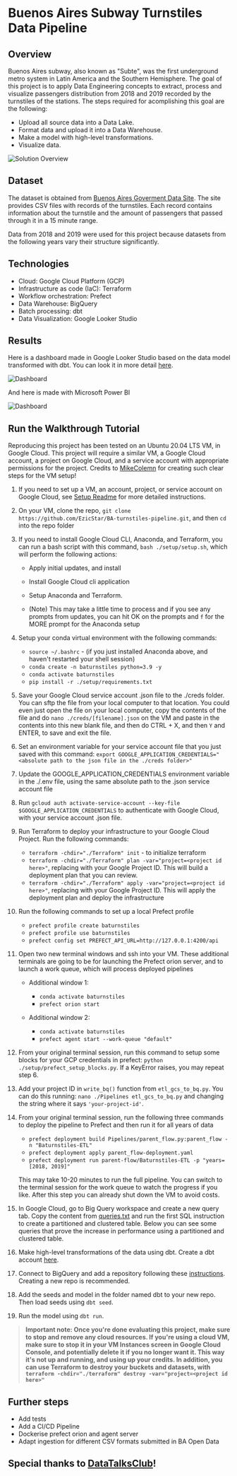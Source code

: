 # Buenos Aires Subway Turnstiles Data Pipeline
## Overview

Buenos Aires subway, also known as "Subte", was the first underground metro system in Latin America and the Southern Hemisphere. The goal of this project is to apply Data Engineering concepts to extract, process and visualize passengers distribution from 2018 and 2019 recorded by the turnstiles of the stations. 
The steps required for acomplishing this goal are the following:

 - Upload all source data into a Data Lake.
 - Format data and upload it into a Data Warehouse.
 - Make a model with high-level transformations.
 - Visualize data.
 
![Solution Overview](https://github.com/EzicStar/BA-turnstiles-pipeline/blob/main/Images/SolutionOverview.jpeg)

## Dataset
The dataset is obtained from [Buenos Aires Goverment Data Site](https://data.buenosaires.gob.ar/dataset/subte-viajes-molinetes/resource/51f7cdcf-04dd-40c0-b0b1-32b016d3ab6b). The site provides CSV files with records of the turnstiles. Each record contains information about the turnstile and the amount of passengers that passed through it in a 15 minute range. 

Data from 2018 and 2019 were used for this project because datasets from the following years vary their structure significantly.

## Technologies

 -  Cloud: Google Cloud Platform (GCP)
-   Infrastructure as code (IaC): Terraform
-   Workflow orchestration: Prefect
-   Data Warehouse: BigQuery
-   Batch processing: dbt
- Data Visualization: Google Looker Studio

## Results

Here is a dashboard made in Google Looker Studio based on the data model transformed with dbt. You can look it in more detail [here](https://lookerstudio.google.com/reporting/a5163aa8-0e1f-4efb-b330-14ef7f996cc1).

![Dashboard](https://github.com/EzicStar/BA-turnstiles-pipeline/blob/main/Images/Dashboard.jpg)

And here is made with Microsoft Power BI

![Dashboard](https://github.com/EzicStar/BA-turnstiles-pipeline/blob/main/Images/Dashboard_PowerBI.jpg)

## Run the Walkthrough Tutorial

Reproducing this project has been tested on an Ubuntu 20.04 LTS VM, in Google Cloud.  This project will require a similar VM, a Google Cloud account, a project on Google Cloud, and a service account with appropriate permissions for the project. Credits to [MikeColemn](https://github.com/mikecolemn) for creating such clear steps for the VM setup!

1) If you need to set up a VM, an account, project, or service account on Google Cloud, see [Setup Readme](https://github.com/EzicStar/BA-turnstiles-pipeline/blob/main/setup/setup_readme.md) for more detailed instructions.

2) On your VM, clone the repo, `git clone https://github.com/EzicStar/BA-turnstiles-pipeline.git`, and then `cd` into the repo folder

3) If you need to install Google Cloud CLI, Anaconda, and Terraform, you can run a bash script with this command, `bash ./setup/setup.sh`, which will perform the following actions:

    * Apply initial updates, and install
    * Install Google Cloud cli application
    * Setup Anaconda and Terraform.

    * (Note) This may take a little time to process and if you see any prompts from updates, you can hit OK on the prompts and `f` for the MORE prompt for the Anaconda setup

4) Setup your conda virtual environment with the following commands:

    * `source ~/.bashrc` - (if you just installed Anaconda above, and haven't restarted your shell session)
    * `conda create -n baturnstiles python=3.9 -y`
    * `conda activate baturnstiles`
    * `pip install -r ./setup/requirements.txt`

5) Save your Google Cloud service account .json file to the ./creds folder.  You can sftp the file from your local computer to that location.  You could even just open the file on your local computer, copy the contents of the file and do `nano ./creds/[filename].json` on the VM and paste in the contents into this new blank file, and then do CTRL + X, and then `Y` and ENTER, to save and exit the file.

6) Set an environment variable for your service account file that you just saved with this command: `export GOOGLE_APPLICATION_CREDENTIALS="<absolute path to the json file in the ./creds folder>"`

7) Update the GOOGLE_APPLICATION_CREDENTIALS environment variable in the ./.env file, using the same absolute path to the .json service account file

8) Run `gcloud auth activate-service-account --key-file $GOOGLE_APPLICATION_CREDENTIALS` to authenticate with Google Cloud, with your service account .json file.

9) Run Terraform to deploy your infrastructure to your Google Cloud Project.  Run the following commands:

    * `terraform -chdir="./Terraform" init` - to initialize terraform
    * `terraform -chdir="./Terraform" plan -var="project=<project id here>"`, replacing <project id here> with your Google Project ID.  This will build a deployment plan that you can review.
    * `terraform -chdir="./Terraform" apply -var="project=<project id here>"`, replacing <project id here> with your Google Project ID.  This will apply the deployment plan and deploy the infrastructure

10) Run the following commands to set up a local Prefect profile

    * `prefect profile create baturnstiles`
    * `prefect profile use baturnstiles`
    * `prefect config set PREFECT_API_URL=http://127.0.0.1:4200/api`

11) Open two new terminal windows and ssh into your VM.  These additional terminals are going to be for launching the Prefect orion server, and to launch a work queue, which will process deployed pipelines

    * Additional window 1:
        * `conda activate baturnstiles`
        * `prefect orion start`

    * Additional window 2:
        * `conda activate baturnstiles`
        * `prefect agent start --work-queue "default"`

12) From your original terminal session, run this command to setup some blocks for your GCP credentials in prefect: `python ./setup/prefect_setup_blocks.py`. If a KeyError raises, you may repeat step 6.

13) Add your project ID in `write_bq()` function from `etl_gcs_to_bq.py`. You can do this running: `nano ./Pipelines etl_gcs_to_bq.py` and changing the string where it says `'your-project-id'`. 

14) From your original terminal session, run the following three commands to deploy the pipeline to Prefect and then run it for all years of data

    * `prefect deployment build Pipelines/parent_flow.py:parent_flow -n "Baturnstiles-ETL"`
    * `prefect deployment apply parent_flow-deployment.yaml`
    * `prefect deployment run parent-flow/Baturnstiles-ETL -p "years=[2018, 2019]"`

    This may take 10-20 minutes to run the full pipeline.  You can switch to the terminal session for the work queue to watch the progress if you like. After this step you can already shut down the VM to avoid costs.

15) In Google Cloud, go to Big Query workspace and create a new query tab. Copy the content from [queries.txt](https://github.com/EzicStar/BA-turnstiles-pipeline/blob/main/setup/queries.txt) and run the first SQL instruction to create a partitioned and clustered table. Below you can see some queries that prove the increase in performance using a partitioned and clustered table.

16) Make high-level transformations of the data using dbt. Create a dbt account [here](https://cloud.getdbt.com).

17) Connect to BigQuery and add a repository following these [instructions](https://github.com/DataTalksClub/data-engineering-zoomcamp/blob/main/week_4_analytics_engineering/dbt_cloud_setup.md). Creating a new repo is recommended.

18) Add the seeds and model in the folder named dbt to your new repo. Then load seeds using `dbt seed`.

19) Run the model using `dbt run`.

 > **Important note: Once you're done evaluating this project, make sure to stop and remove any cloud resources.  If you're using a cloud VM, make sure to stop it in your VM Instances screen in Google Cloud Console, and potentially delete it if you no longer want it.  This way it's not up and running, and using up your credits.  In addition, you can use Terraform to destroy your buckets and datasets, with `terraform -chdir="./terraform" destroy -var="project=<project id here>"`**

## Further steps
- Add tests
- Add a CI/CD Pipeline
- Dockerise prefect orion and agent server
- Adapt ingestion for different CSV formats submitted in BA Open Data

## Special thanks to [DataTalksClub](https://datatalks.club/)!
